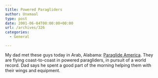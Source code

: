 ```yaml
---
title: Powered Paragliders
author: Unxmaal
type: post
date: 2001-06-04T00:00:00+00:00
url: /archives/326
categories:
  - General

---
```

My dad met these guys today in Arab, Alabama: [Paraglide America][1]. They are flying coast-to-coast in powered paragliders, in pursuit of a world record. Dad says he spent a good part of the morning helping them with their wings and equipment.

 [1]: http://paraglideamerica.com/log/june3.html